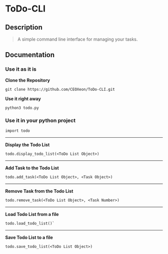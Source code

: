 # ToDo-CLI

## Description

> A simple command line interface for managing your tasks.

## Documentation

### Use it as it is

**Clone the Repository**

    git clone https://github.com/CEOXeon/ToDo-CLI.git

**Use it right away**

    python3 todo.py




### Use it in your python project

    import todo


---

**Display the Todo List**

    todo.display_todo_list(<ToDo List Object>)


---

**Add Task to the Todo List**

    todo.add_task(<ToDo List Object>, <Task Object>)


---

**Remove Task from the Todo List**

    todo.remove_task(<ToDo List Object>, <Task Number>)


---

**Load Todo List from a file**

    todo.load_todo_list()`


---

**Save Todo List to a file**

    todo.save_todo_list(<ToDo List Object>)